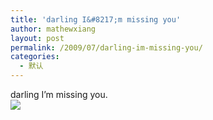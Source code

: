 ```yaml
---
title: 'darling I&#8217;m missing you'
author: mathewxiang
layout: post
permalink: /2009/07/darling-im-missing-you/
categories:
  - 默认
---
```

darling I’m missing you.  
<a href="http://blog.photo.sina.com.cn/showpic.html#url=http://s6.sinaimg.cn/orignal/610f1f05t6f9041119985&#038;690" target="_blank"><img src="http://s6.sinaimg.cn/bmiddle/610f1f05t6f9041119985&#038;690" style="" /></a>